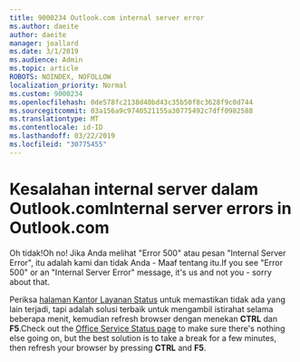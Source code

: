 ```yaml
---
title: 9000234 Outlook.com internal server error
ms.author: daeite
author: daeite
manager: joallard
ms.date: 3/1/2019
ms.audience: Admin
ms.topic: article
ROBOTS: NOINDEX, NOFOLLOW
localization_priority: Normal
ms.custom: 9000234
ms.openlocfilehash: 0de578fc2138d40bd43c35b50f8c3628f9c0d744
ms.sourcegitcommit: 03a156a9c9740521155a30775492c7dff0982588
ms.translationtype: MT
ms.contentlocale: id-ID
ms.lasthandoff: 03/22/2019
ms.locfileid: "30775455"
---
```

# <a name="internal-server-errors-in-outlookcom"></a><span data-ttu-id="1711b-102">Kesalahan internal server dalam Outlook.com</span><span class="sxs-lookup"><span data-stu-id="1711b-102">Internal server errors in Outlook.com</span></span>

<span data-ttu-id="1711b-103">Oh tidak!</span><span class="sxs-lookup"><span data-stu-id="1711b-103">Oh no!</span></span> <span data-ttu-id="1711b-104">Jika Anda melihat "Error 500" atau pesan "Internal Server Error", itu adalah kami dan tidak Anda - Maaf tentang itu.</span><span class="sxs-lookup"><span data-stu-id="1711b-104">If you see "Error 500" or an "Internal Server Error" message, it's us and not you - sorry about that.</span></span>

<span data-ttu-id="1711b-105">Periksa [halaman Kantor Layanan Status](https://portal.office.com/servicestatus) untuk memastikan tidak ada yang lain terjadi, tapi adalah solusi terbaik untuk mengambil istirahat selama beberapa menit, kemudian refresh browser dengan menekan **CTRL** dan **F5**.</span><span class="sxs-lookup"><span data-stu-id="1711b-105">Check out the [Office Service Status page](https://portal.office.com/servicestatus) to make sure there's nothing else going on, but the best solution is to take a break for a few minutes, then refresh your browser by pressing **CTRL** and **F5**.</span></span>